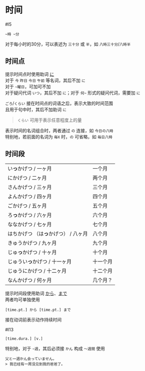 # 时间  

 #l5  

```nihongo
~時 ~分  
```

对于每小时的30分，可以表述为 `三十分` 或 `半`，如 `八時三十分`/`八時半`  

## 时间点

提示时间点时使用助词 [に](../4.particle/に.md#提示时间点)   
对于 `今` `昨日` `今日` `午前` 等名词，其后不加 `に`  
对于 `~曜日`，可加可不加  
对于疑问代词 `いつ`，其后不加 `に`；对于 `何~` 形式的疑问代词，需要加 `に`  


`ごろ`/`くらい` 接在时间点的词语之后，表示大致的时间范围  
且用于句中时，其后不加助词 `に`  
> `くらい` 可用于表示任意程度上的量  

表示时间的名词组合时，两者通过 `の` 连接，如 `今日の八時`  
特别地，若前面的名词为 `毎X` 时，`の` 可省略，如 `毎日八時`  

## 时间段

|                         |      |
| ----------------------- | ---- |
| い**っ**かげつ / 一ヶ月         | 一个月  |
| にかげつ / 二ヶ月              | 两个月  |
| さんかげつ / 三ヶ月             | 三个月  |
| よんかげつ / 四ヶ月             | 四个月  |
| ごかげつ / 五ヶ月              | 五个月  |
| ろ**っ**かげつ / 六ヶ月         | 六个月  |
| ななかげつ / 七ヶ月             | 七个月  |
| はちかげつ （は**っ**かげつ） / 八ヶ月 | 八个月  |
| きゅうかげつ / 九ヶ月            | 九个月  |
| じゅ**っ**かげつ / 十ヶ月        | 十个月  |
| じゅうい**っ**かげつ / 十一ヶ月     | 十一个月 |
| じゅうにかげつ / 十二ヶ月          | 十二个月 |
| なんかげつ / 何ヶ月             | 几个月？ |

提示时间段使用助词 [から](../4.particle/から.md#提示时间段的起点)、[まで](../4.particle/まで.md#提示时间段的终点)  
两者均可单独使用  

```nihongo
[time.pt.] から [time.pt.] まで  
```

接在动词前表示动作持续时间  

 #l13  

```nihongo
[time.dura.] [v.]  
```

特别地，对于 `~週`，其后必须接 `かん` 构成 `～週間` 使用  

```nihongo
父と一週かん会っていません。  
> 我已经有一周没见到我的爸爸了。  
```
